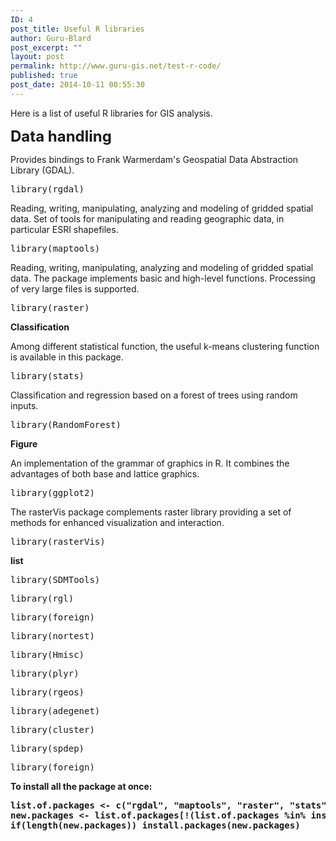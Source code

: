 ```yaml
---
ID: 4
post_title: Useful R libraries
author: Guru-Blard
post_excerpt: ""
layout: post
permalink: http://www.guru-gis.net/test-r-code/
published: true
post_date: 2014-10-11 00:55:30
---
```

Here is a list of useful R libraries for GIS analysis.

<span style="font-size: x-large;"><strong>Data handling</strong></span>

Provides bindings to Frank Warmerdam's Geospatial Data Abstraction Library (GDAL).
<pre lang="rsplus">library(rgdal)</pre>
Reading, writing, manipulating, analyzing and modeling of gridded spatial data.
Set of tools for manipulating and reading geographic data, in particular ESRI shapefiles.
<pre lang="rsplus">library(maptools)</pre>
Reading, writing, manipulating, analyzing and modeling of gridded spatial data. The package implements basic and high-level functions. Processing of very large files is supported.
<pre lang="rsplus">library(raster)</pre>
<strong>Classification</strong>

<!--more-->

Among different statistical function, the useful k-means clustering function is available in this package.
<pre lang="rsplus">library(stats)</pre>
Classification and regression based on a forest of trees using random inputs.
<pre lang="rsplus">library(RandomForest)</pre>
<strong>Figure</strong>

An implementation of the grammar of graphics in R. It combines the advantages of both base and lattice graphics.
<pre lang="rsplus">library(ggplot2)</pre>
The rasterVis package complements raster library providing a set of methods for enhanced visualization and interaction.
<pre lang="rsplus">library(rasterVis)</pre>
<strong>list</strong>
<pre lang="rsplus">library(SDMTools)</pre>
<pre lang="rsplus">library(rgl)</pre>
<pre lang="rsplus">library(foreign)</pre>
<pre lang="rsplus">library(nortest)</pre>
<pre lang="rsplus">library(Hmisc)</pre>
<pre lang="rsplus">library(plyr)</pre>
<pre lang="rsplus">library(rgeos)</pre>
<pre lang="rsplus">library(adegenet)</pre>
<pre lang="rsplus">library(cluster)</pre>
<pre lang="rsplus">library(spdep)</pre>
<pre lang="rsplus">library(foreign)</pre>




<strong>To install all the package at once:
<pre lang="rsplus">
list.of.packages <- c("rgdal", "maptools", "raster", "stats", "RandomForest", "ggplot2", "rasterVis", "SDMTools", "rgl", "foreign", "nortest", "Hmisc", "plyr", "rgeos", "adegenet", "cluster", "spdep", "foreign")
new.packages <- list.of.packages[!(list.of.packages %in% installed.packages()[,"Package"])]
if(length(new.packages)) install.packages(new.packages)
</pre>